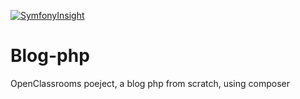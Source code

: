 [![SymfonyInsight](https://insight.symfony.com/projects/23de7c69-fbc9-4e20-bc6f-30af77c3f13b/small.svg)](https://insight.symfony.com/projects/23de7c69-fbc9-4e20-bc6f-30af77c3f13b)

# Blog-php
OpenClassrooms poeject, a blog php from scratch, using composer
